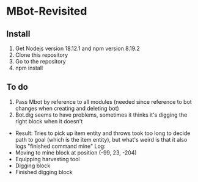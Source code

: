 # MBot-Revisited
## Install
1. Get Nodejs version 18.12.1 and npm version 8.19.2
2. Clone this repository
3. Go to the repository
4. npm install

## To do
1. Pass Mbot by reference to all modules (needed since reference to bot changes when creating and deleting bot)
2. Bot.dig seems to have problems, sometimes it thinks it's digging the right block when it doesn't
 - Result: Tries to pick up item entity and throws took too long to decide path to goal (which is the item entity), but what's weird is that it also logs "finished command mine"
Log:
 - Moving to mine block at position (-99, 23, -204)
 - Equipping harvesting tool
 - Digging block
 - Finished digging block